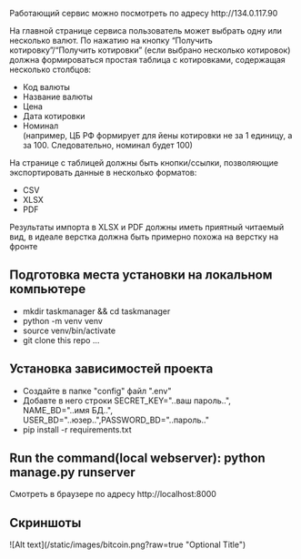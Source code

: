<p>Работающий сервис можно посмотреть по адресу http://134.0.117.90</p>
<p>На главной странице сервиса пользователь может выбрать одну или несколько валют.
По нажатию на кнопку “Получить котировку”/“Получить котировки” 
(если выбрано несколько котировок) должна формироваться простая таблица с котировками,
содержащая несколько  столбцов:</p>
<ul>
<li>Код валюты</li>
<li>Название валюты</li>
<li>Цена</li>
<li>Дата котировки</li>
<li>Номинал</li> (например, ЦБ РФ формирует для йены котировки не за 1 единицу, а за 100. Следовательно, номинал будет 100)
</ul>
<p>На странице с таблицей должны быть кнопки/ссылки, позволяющие экспортировать данные
в несколько форматов:
<ul>
<li>CSV</li>
<li>XLSX</li>
<li>PDF</li>
</ul>
<p>Результаты импорта в XLSX и PDF должны иметь приятный читаемый вид,
в идеале верстка должна быть примерно похожа на верстку на фронте</p>


<h2>Подготовка места установки на локальном компьютере</h2>
<ul>
<li>mkdir taskmanager && cd taskmanager</li>
<li>python -m venv venv</li>
<li>source venv/bin/activate</li>
<li>git clone this repo ...</li>
</ul>
<h2>Установка зависимостей проекта</h2>
<ul>
<li>Создайте в папке "config" файл ".env"</li>
<li>Добавте в него строки SECRET_KEY="..ваш пароль..", NAME_BD="..имя БД..", USER_BD="..юзер..",PASSWORD_BD="..пароль.."</li>
<li>pip install -r requirements.txt</li>
</ul>
<h2>Run the command(local webserver): python manage.py runserver</h2>
<p>Смотреть в браузере по адресу http://localhost:8000</p>
<h2>Скриншоты</h2>
![Alt text](/static/images/bitcoin.png?raw=true "Optional Title")


